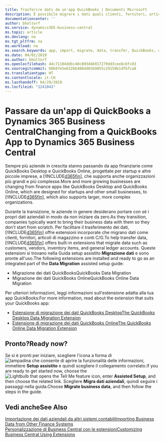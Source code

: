 ```yaml
---
title: Trasferire dati da un'app QuickBooks | Documenti Microsoft
description: È possibile migrare i dati quali clienti, fornitori, articoli in magazzino e conti C/G dalle app di QuickBooks a Business Central.
documentationcenter: ''
author: bholtorf
ms.service: dynamics365-business-central
ms.topic: article
ms.devlang: na
ms.tgt_pltfrm: na
ms.workload: na
ms.search.keywords: app, import, migrate, data, transfer, QuickBooks, customize
ms.date: 04/01/2019
ms.author: bholtorf
ms.openlocfilehash: 44c71104ddbc40c803d4b917279dd3cee8c8fc83
ms.sourcegitcommit: 60b87e5eb32bb408dd65b9855c29159b1dfbfca8
ms.translationtype: HT
ms.contentlocale: it-CH
ms.lasthandoff: 04/29/2019
ms.locfileid: "1241043"
---
```

# <a name="changing-from-a-quickbooks-app-to-dynamics-365-business-central"></a><span data-ttu-id="7d29f-103">Passare da un'app di QuickBooks a Dynamics 365 Business Central</span><span class="sxs-lookup"><span data-stu-id="7d29f-103">Changing from a QuickBooks App to Dynamics 365 Business Central</span></span>
<span data-ttu-id="7d29f-104">Sempre più aziende in crescita stanno passando da app finanziarie come QuickBooks Desktop e QuickBooks Online, progettate per startup e altre piccole imprese, a [!INCLUDE[d365fin](includes/d365fin_md.md)], che supporta anche organizzazioni più grandi e più complesse.</span><span class="sxs-lookup"><span data-stu-id="7d29f-104">More and more growing businesses are changing from finance apps like QuickBooks Desktop and QuickBooks Online, which are designed for startups and other small businesses, to [!INCLUDE[d365fin](includes/d365fin_md.md)], which also supports larger, more complex organizations.</span></span> 

<span data-ttu-id="7d29f-105">Durante la transizione, le aziende in genere desiderano portare con sé i propri dati aziendali in modo da non iniziare da zero.</span><span class="sxs-lookup"><span data-stu-id="7d29f-105">As they transition, companies typically want to bring their business data with them so they don't start from scratch.</span></span> <span data-ttu-id="7d29f-106">Per facilitare il trasferimento dei dati, [!INCLUDE[d365fin](includes/d365fin_md.md)] offre estensioni incorporate che migrano dati come clienti, fornitori, articoli di magazzino e conti C/G.</span><span class="sxs-lookup"><span data-stu-id="7d29f-106">To help transfer data, [!INCLUDE[d365fin](includes/d365fin_md.md)] offers built-in extensions that migrate data such as customers, vendors, inventory items, and general ledger accounts.</span></span> <span data-ttu-id="7d29f-107">Queste estensioni si trovano nella Guida setup assistito **Migrazione dati** e sono pronte all'uso.</span><span class="sxs-lookup"><span data-stu-id="7d29f-107">The following extensions are installed and ready to go as an integrated part of the **Data Migration** assisted setup guide:</span></span>

* <span data-ttu-id="7d29f-108">Migrazione dei dati QuickBooks</span><span class="sxs-lookup"><span data-stu-id="7d29f-108">QuickBooks Data Migration</span></span> 
* <span data-ttu-id="7d29f-109">Migrazione dei dati QuickBooks Online</span><span class="sxs-lookup"><span data-stu-id="7d29f-109">QuickBooks Online Data Migration</span></span>

<span data-ttu-id="7d29f-110">Per ulteriori informazioni, leggi informazioni sull'estensione adatta alla tua app QuickBooks:</span><span class="sxs-lookup"><span data-stu-id="7d29f-110">For more information, read about the extension that suits your QuickBooks app:</span></span>   

* [<span data-ttu-id="7d29f-111">Estensione di migrazione dei dati QuickBooks Desktop</span><span class="sxs-lookup"><span data-stu-id="7d29f-111">The QuickBooks Desktop Data Migration Extension</span></span>](ui-extensions-quickbooks-data-migration.md)
* [<span data-ttu-id="7d29f-112">Estensione di migrazione dei dati QuickBooks Online</span><span class="sxs-lookup"><span data-stu-id="7d29f-112">The QuickBooks Online Data Migration Extension</span></span>](ui-extensions-quickbooks-online-data-migration.md)

## <a name="ready-now"></a><span data-ttu-id="7d29f-113">Pronto?</span><span class="sxs-lookup"><span data-stu-id="7d29f-113">Ready now?</span></span>
<span data-ttu-id="7d29f-114">Se si è pronti per iniziare, scegliere l'icona a forma di ![lampadina che consente di aprire la funzionalità delle informazioni](media/ui-search/search_small.png "Informazioni sull'operazione che si desidera eseguire"), immettere **Setup assistito** e quindi scegliere il collegamento correlato.</span><span class="sxs-lookup"><span data-stu-id="7d29f-114">If you are ready to get started now, choose the ![Lightbulb that opens the Tell Me feature](media/ui-search/search_small.png "Tell me what you want to do") icon, enter **Assisted Setup**, and then choose the related link.</span></span> <span data-ttu-id="7d29f-115">Scegliere **Migra dati aziendali**, quindi seguire i passaggi nella guida.</span><span class="sxs-lookup"><span data-stu-id="7d29f-115">Choose **Migrate business data**, and then follow the steps in the guide.</span></span>

## <a name="see-also"></a><span data-ttu-id="7d29f-116">Vedi anche</span><span class="sxs-lookup"><span data-stu-id="7d29f-116">See Also</span></span>
[<span data-ttu-id="7d29f-117">Importazione dei dati aziendali da altri sistemi contabili</span><span class="sxs-lookup"><span data-stu-id="7d29f-117">Importing Business Data from Other Finance Systems</span></span>](across-import-data-configuration-packages.md)  
[<span data-ttu-id="7d29f-118">Personalizzazione di Business Central con le estensioni</span><span class="sxs-lookup"><span data-stu-id="7d29f-118">Customizing Business Central Using Extensions</span></span>](ui-extensions.md)   
